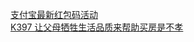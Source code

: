   
[支付宝最新红包码活动](http://www.dianyue.me/archives/198/k1m740dknwxkh80d/)  
[K397 让父母牺牲生活品质来帮助买房是不孝](http://www.dianyue.me/archives/212/56ks4dov00e7zs0n/)